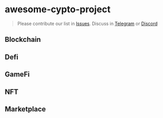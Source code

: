 # awesome-cypto-project
> Please contribute our list in [Issues](https://github.com/mntext/awesome-cypto-project/issues).
Discuss in [Telegram](https://t.me/awesome_cypto_project) or [Discord](https://discord.gg/KG6AaFKVch)
## Blockchain

## Defi

## GameFi

## NFT

## Marketplace
